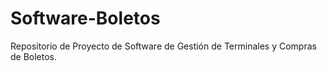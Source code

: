 # Software-Boletos
Repositorio de Proyecto de Software de Gestión de Terminales y Compras de Boletos.
